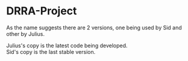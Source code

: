 # DRRA-Project

As the name suggests there are 2 versions, one being used by Sid and other by Julius.  

Julius's copy is the latest code being developed.   
Sid's copy is the last stable version.
